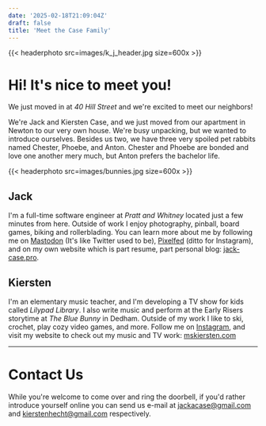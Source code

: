 ```yaml
---
date: '2025-02-18T21:09:04Z'
draft: false
title: 'Meet the Case Family'
---
```


{{< headerphoto src=images/k_j_header.jpg size=600x >}}

# Hi! It's nice to meet you!

We just moved in at *40 Hill Street* and we're excited to meet our neighbors!

We're Jack and Kiersten Case, and we just moved from our apartment in Newton to
our very own house. We're busy unpacking, but we wanted to introduce ourselves.
Besides us two, we have three very spoiled pet rabbits named Chester, Phoebe,
and Anton. Chester and Phoebe are bonded and love one another mery much, but
Anton prefers the bachelor life.

{{< headerphoto src=images/bunnies.jpg size=600x >}}

## Jack
I'm a full-time software engineer at *Pratt and Whitney* located just a few
minutes from here. Outside of work I enjoy photography, pinball, board games,
biking and rollerblading. You can learn more about me by following me on
[Mastodon](https://indieweb.social/@GandalfDG) (It's like Twitter used to be),
[Pixelfed](https://pixtagram.social/gandalfdg) (ditto for Instagram), and on my
own website which is part resume, part personal blog:
[jack-case.pro](https://jack-case.pro).

## Kiersten
I'm an elementary music teacher, and I'm developing a TV show for kids called
*Lilypad Library*. I also write music and perform at the Early Risers storytime
at *The Blue Bunny* in Dedham. Outside of my work I like to ski, crochet, play
cozy video games, and more. Follow me on [Instagram](TODO), and visit my website
to check out my music and TV work: [mskiersten.com](https://mskiersten.com)

---------

# Contact Us

While you're welcome to come over and ring the doorbell, if you'd rather introduce
yourself online you can send us e-mail at [jackacase@gmail.com](mailto:jackacase@gmail.com)
and [kierstenhecht@gmail.com](mailto:kierstenhecht@gmail.com) respectively. 